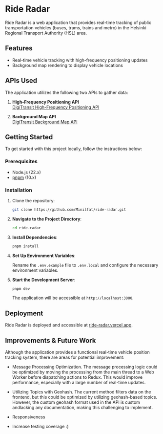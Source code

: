 # Ride Radar

Ride Radar is a web application that provides real-time tracking of public transportation vehicles (buses, trams, trains and metro) in the Helsinki Regional Transport Authority (HSL) area.

## Features

- Real-time vehicle tracking with high-frequency positioning updates
- Background map rendering to display vehicle locations

## APIs Used

The application utilizes the following two APIs to gather data:

1. **High-Frequency Positioning API**  
   [DigiTransit High-Frequency Positioning API](https://digitransit.fi/en/developers/apis/5-realtime-api/vehicle-positions/high-frequency-positioning/)

2. **Background Map API**  
   [DigiTransit Background Map API](https://digitransit.fi/en/developers/apis/4-map-api/background-map/)

## Getting Started

To get started with this project locally, follow the instructions below:

### Prerequisites

- Node.js (22.x)
- [pnpm](https://pnpm.io/installation#using-corepack) (10.x)

### Installation

1. Clone the repository:

   ```bash
   git clone https://github.com/Minilfat/ride-radar.git
   ```

2. **Navigate to the Project Directory**:

   ```bash
   cd ride-radar
   ```

3. **Install Dependencies**:

   ```bash
   pnpm install
   ```

4. **Set Up Environment Variables**:

   Rename the `.env.example` file to `.env.local` and configure the necessary environment variables.

5. **Start the Development Server**:

   ```bash
   pnpm dev
   ```

   The application will be accessible at `http://localhost:3000`.

## Deployment

Ride Radar is deployed and accessible at [ride-radar.vercel.app](https://ride-radar.vercel.app).

## Improvements & Future Work

Although the application provides a functional real-time vehicle position tracking system, there are areas for potential improvement:

- Message Processing Optimization. The message processing logic could be optimized by moving the processing from the main thread to a Web Worker before dispatching actions to Redux. This would improve performance, especially with a large number of real-time updates.

- Utilizing Topics with Geohash. The current method filters data on the frontend, but this could be optimized by utilizing geohash-based topics. However, the custom geohash format used in the API is custom andlacking any documentation, making this challenging to implement.

- Responsiveness

- Increase testing coverage :)
